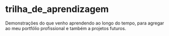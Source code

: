 # trilha_de_aprendizagem
Demonstrações do que venho aprendendo ao longo do tempo, para agregar ao meu portfólio profissional e também a projetos futuros.
